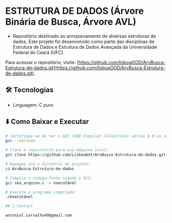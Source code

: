 # ESTRUTURA DE DADOS (Árvore Binária de Busca, Árvore AVL)
- Repositório destinado ao armazenamento de diversas estruturas de dados.
Este projeto foi desenvolvido como parte das disciplinas de Estrutura de Dados e Estrutura de Dados Avançada da Universidade Federal do Ceará (UFC).

Para acessar o repositório, visite: [https://github.com/lisboaGOD/ArvBusca-Estrutura-de-dados.git](https://github.com/lisboaGOD/ArvBusca-Estrutura-de-dados.git).

## 🛠 Tecnologias

- Linguagem: C puro

## ⬇️ Como Baixar e Executar

```bash
# Certifique-se de ter o GCC (GNU Compiler Collection) versão 6.0 ou superior instalado em seu sistema. Você pode verificar a versão do GCC com o seguinte comando:
gcc --version

# Clone o repositório para sua máquina local:
git clone https://github.com/LisboaAnt/ArvBusca-Estrutura-de-dados.git

# Navegue até o diretório do projeto:
cd ArvBusca-Estrutura-de-dados

# Compile o código-fonte usando o GCC:
gcc seu_arquivo.c -o executável

# Execute o programa compilado:
./executável

## 💛 Contact

antoniol.carvalho49@gmail.com
